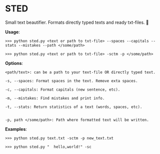 # **STED**

Small text beautifier. Formats directly typed texts and ready txt-files. :snake: 

**Usage**: 
```
>>> python sted.py <text or path to txt-file> --spaces --capitals --stats --mistakes --path </some/path>

>>> python sted.py <text or path to txt-file> -sctm -p </some/path>
```

**Options**:
```
<path/text>: can be a path to your text-file OR directly typed text.

-s, --spaces: Format spaces in the text. Remove exta spaces.

-c, --capitals: Format capitals (new sentence, etc).

-m, --mistakes: Find mistakes and print info.

-t, --stats: Return statistics of a text (words, spaces, etc). 


-p, path </some/path>: Path where formatted text will be written. 
```

**Examples**:
```
>>> python sted.py text.txt -sctm -p new_text.txt

>>> python sted.py "  hello,world!" -sc
```
